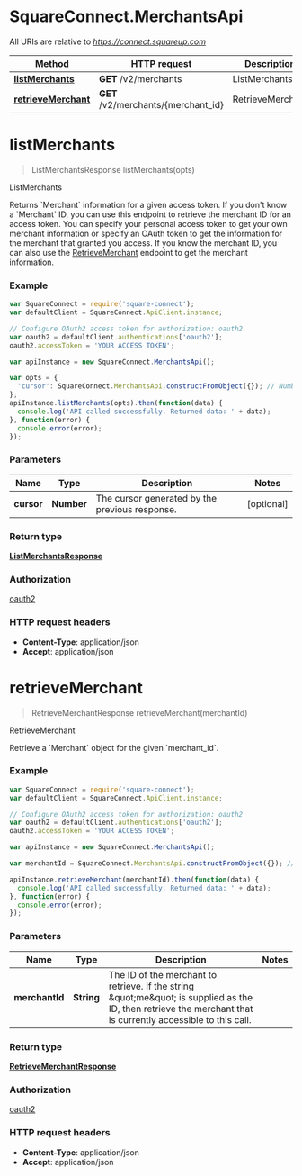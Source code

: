 # SquareConnect.MerchantsApi

All URIs are relative to *https://connect.squareup.com*

Method | HTTP request | Description
------------- | ------------- | -------------
[**listMerchants**](MerchantsApi.md#listMerchants) | **GET** /v2/merchants | ListMerchants
[**retrieveMerchant**](MerchantsApi.md#retrieveMerchant) | **GET** /v2/merchants/{merchant_id} | RetrieveMerchant


<a name="listMerchants"></a>
# **listMerchants**
> ListMerchantsResponse listMerchants(opts)

ListMerchants

Returns &#x60;Merchant&#x60; information for a given access token.  If you don&#39;t know a &#x60;Merchant&#x60; ID, you can use this endpoint to retrieve the merchant ID for an access token. You can specify your personal access token to get your own merchant information or specify an OAuth token to get the information for the  merchant that granted you access.  If you know the merchant ID, you can also use the [RetrieveMerchant](#endpoint-merchants-retrievemerchant) endpoint to get the merchant information.

### Example
```javascript
var SquareConnect = require('square-connect');
var defaultClient = SquareConnect.ApiClient.instance;

// Configure OAuth2 access token for authorization: oauth2
var oauth2 = defaultClient.authentications['oauth2'];
oauth2.accessToken = 'YOUR ACCESS TOKEN';

var apiInstance = new SquareConnect.MerchantsApi();

var opts = { 
  'cursor': SquareConnect.MerchantsApi.constructFromObject({}); // Number | The cursor generated by the previous response.
};
apiInstance.listMerchants(opts).then(function(data) {
  console.log('API called successfully. Returned data: ' + data);
}, function(error) {
  console.error(error);
});

```

### Parameters

Name | Type | Description  | Notes
------------- | ------------- | ------------- | -------------
 **cursor** | **Number**| The cursor generated by the previous response. | [optional] 

### Return type

[**ListMerchantsResponse**](ListMerchantsResponse.md)

### Authorization

[oauth2](../README.md#oauth2)

### HTTP request headers

 - **Content-Type**: application/json
 - **Accept**: application/json

<a name="retrieveMerchant"></a>
# **retrieveMerchant**
> RetrieveMerchantResponse retrieveMerchant(merchantId)

RetrieveMerchant

Retrieve a &#x60;Merchant&#x60; object for the given &#x60;merchant_id&#x60;.

### Example
```javascript
var SquareConnect = require('square-connect');
var defaultClient = SquareConnect.ApiClient.instance;

// Configure OAuth2 access token for authorization: oauth2
var oauth2 = defaultClient.authentications['oauth2'];
oauth2.accessToken = 'YOUR ACCESS TOKEN';

var apiInstance = new SquareConnect.MerchantsApi();

var merchantId = SquareConnect.MerchantsApi.constructFromObject({}); // String | The ID of the merchant to retrieve. If the string \"me\" is supplied as the ID, then retrieve the merchant that is currently accessible to this call.

apiInstance.retrieveMerchant(merchantId).then(function(data) {
  console.log('API called successfully. Returned data: ' + data);
}, function(error) {
  console.error(error);
});

```

### Parameters

Name | Type | Description  | Notes
------------- | ------------- | ------------- | -------------
 **merchantId** | **String**| The ID of the merchant to retrieve. If the string \&quot;me\&quot; is supplied as the ID, then retrieve the merchant that is currently accessible to this call. | 

### Return type

[**RetrieveMerchantResponse**](RetrieveMerchantResponse.md)

### Authorization

[oauth2](../README.md#oauth2)

### HTTP request headers

 - **Content-Type**: application/json
 - **Accept**: application/json

